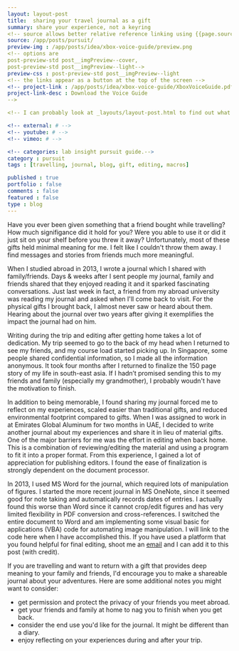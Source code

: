 ```yaml
---
layout: layout-post
title:  sharing your travel journal as a gift
summary: share your experience, not a keyring
<!-- source allows better relative reference linking using {{page.source}} to input it -->
source: /app/posts/pursuit/
preview-img : /app/posts/idea/xbox-voice-guide/preview.png
<!-- options are 
post-preview-std post__imgPreview--cover, 
post-preview-std post__imgPreview--light-->
preview-css : post-preview-std post__imgPreview--light
<!-- the links appear as a button at the top of the screen -->
<!-- project-link : /app/posts/idea/xbox-voice-guide/XboxVoiceGuide.pdf
project-link-desc : Download the Voice Guide
-->

<!-- I can probably look at _layouts/layout-post.html to find out what these do -->

<!-- external: # -->
<!-- youtube: # -->
<!-- vimeo: # -->

<!-- categories: lab insight pursuit guide.-->
category : pursuit
tags : [travelling, journal, blog, gift, editing, macros]

published : true
portfolio : false
comments : false
featured : false
type : blog
---
```


Have you ever been given something that a friend bought while
travelling? How much signifigance did it hold for you? Were you able to
use it or did it just sit on your shelf before you threw it away?
Unfortunately, most of these gifts held minimal meaning for me. I felt like I couldn't throw them away. I find messages and stories from friends much more meaningful.

When I studied abroad in 2013, I wrote a journal which I shared with
family/friends. Days & weeks after I sent
people my journal, family and friends shared that they enjoyed reading
it and it sparked fascinating conversations. Just last week in fact, a friend from my abroad university was reading my journal and asked when I'll come back to visit. For the physical gifts I brought back, I almost never saw or heard about them. Hearing about the journal over two years after giving it exemplifies the impact the journal had on him. 

Writing during the trip and editing after getting home takes a lot of
dedication. My trip seemed to go to the back of my head when I returned to see my friends, and my course load started picking up. In Singapore, some people shared confidential information,
so I made all the information anonymous. It took
four months after I returned to finalize the 150 page
story of my life in south-east asia. If I hadn’t promised sending this to my friends and family (especially my grandmother), I probably woudn't have the motivation to finish.

In addition to being memorable, I found sharing my journal forced me to reflect on my experiences, scaled easier than traditional gifts, and reduced environmental footprint compared to gifts. When I was assigned to work in at Emirates Global Aluminum for two months in UAE, I decided to write another journal about my experiences and share it in lieu of material gifts. One of the major barriers for me was the effort in editing when back home. 
This is a combination of reviewing/editing the material and using a program to fit it into a proper format. From this experience, I gained a lot of appreciation for publishing editors. I found the ease of finalization is strongly dependent on the document processor. 

In 2013, I used MS Word
for the journal, which required lots of manipulation of figures. I
started the more recent journal in MS OneNote, since it seemed good for
note taking and automatically records dates of entries. I actually found
this worse than Word since it cannot crop/edit figures and has very
limited flexibility in PDF conversion and cross-references. I switched the entire document to Word and am implementing some visual basic for
applications (VBA) code for automating image manipulation. I will link to the code here when I have accomplished this. If you have used a platform that you found helpful for final editing, shoot me an
[email](mailto:markgoldman@mit.edu) and I can add it to this post (with credit). 

If you are travelling and want to return with a gift that provides deep meaning to your family and friends, I'd encourage you to make a shareable journal about your adventures. Here are some additional notes you might want to consider:

* get permission and protect the privacy of your friends you meet abroad.
* get your friends and family at home to nag you to finish when you get back.
* consider the end use you'd like for the journal. It might be different than a diary. 
* enjoy reflecting on your experiences during and after your trip.
